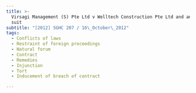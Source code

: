 ```yaml
---
title: >-
  Virsagi Management (S) Pte Ltd v Welltech Construction Pte Ltd and another
  suit
subtitle: "[2012] SGHC 207 / 16\_October\_2012"
tags:
  - Conflicts of laws
  - Restraint of foreign proceedings
  - Natural forum
  - Contract
  - Remedies
  - Injunction
  - Tort
  - Inducement of breach of contract

---
```


